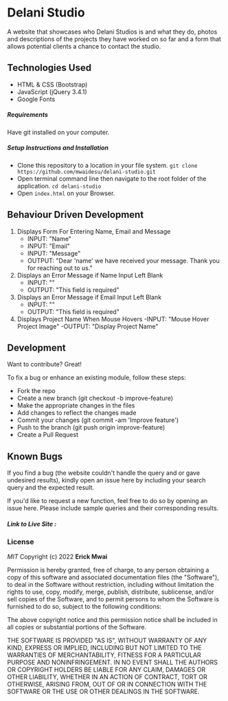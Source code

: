 # Delani Studio

A website that showcases who Delani Studios is and what they do, photos and descriptions of the projects they have worked on so far and a form that allows potential clients a chance to contact the studio.


## Technologies Used

- HTML & CSS (Bootstrap)
- JavaScript (jQuery 3.4.1)
- Google Fonts

##### Requirements

Have git installed on your computer.

##### Setup Instructions and Installation

- Clone this repository to a location in your file system. `git clone https://github.com/mwaidesu/delani-studio.git`
- Open terminal command line then navigate to the root folder of the application. `cd delani-studio`
- Open `index.html` on your Browser.


## Behaviour Driven Development

1. Displays Form For Entering Name, Email and Message
   - INPUT: "Name"
   - INPUT: "Email"
   - INPUT: "Message"
   - OUTPUT: "Dear 'name' we have received your message. Thank you for reaching out to us."
2. Displays an Error Message if Name Input Left Blank
   - INPUT: ""
   - OUTPUT: "This field is required"
3. Displays an Error Message if Email Input Left Blank
   - INPUT: ""
   - OUTPUT: "This field is required"
4. Displays Project Name When Mouse Hovers
   -INPUT: "Mouse Hover Project Image"
   -OUTPUT: "Display Project Name"

## Development

Want to contribute? Great!

To fix a bug or enhance an existing module, follow these steps:
- Fork the repo
- Create a new branch (git checkout -b improve-feature)
- Make the appropriate changes in the files
- Add changes to reflect the changes made
- Commit your changes (git commit -am 'Improve feature')
- Push to the branch (git push origin improve-feature)
- Create a Pull Request


## Known Bugs

If you find a bug (the website couldn't handle the query and or gave undesired results), kindly open an issue here by including your search query and the expected result.

If you'd like to request a new function, feel free to do so by opening an issue here. Please include sample queries and their corresponding results.


##### Link to Live Site : []()

### License

*MIT*
Copyright (c) 2022 **Erick Mwai**

Permission is hereby granted, free of charge, to any person obtaining a copy of this software and associated documentation files (the "Software"), to deal in the Software without restriction, including without limitation the rights to use, copy, modify, merge, publish, distribute, sublicense, and/or sell copies of the Software, and to permit persons to whom the Software is furnished to do so, subject to the following conditions:

The above copyright notice and this permission notice shall be included in all copies or substantial portions of the Software.

THE SOFTWARE IS PROVIDED "AS IS", WITHOUT WARRANTY OF ANY KIND, EXPRESS OR IMPLIED, INCLUDING BUT NOT LIMITED TO THE WARRANTIES OF MERCHANTABILITY, FITNESS FOR A PARTICULAR PURPOSE AND NONINFRINGEMENT. IN NO EVENT SHALL THE AUTHORS OR COPYRIGHT HOLDERS BE LIABLE FOR ANY CLAIM, DAMAGES OR OTHER LIABILITY, WHETHER IN AN ACTION OF CONTRACT, TORT OR OTHERWISE, ARISING FROM, OUT OF OR IN CONNECTION WITH THE SOFTWARE OR THE USE OR OTHER DEALINGS IN THE SOFTWARE.
